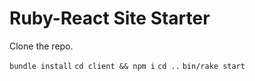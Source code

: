 # Ruby-React Site Starter

Clone the repo.

`bundle install`
`cd client && npm i`
`cd ..`
`bin/rake start`